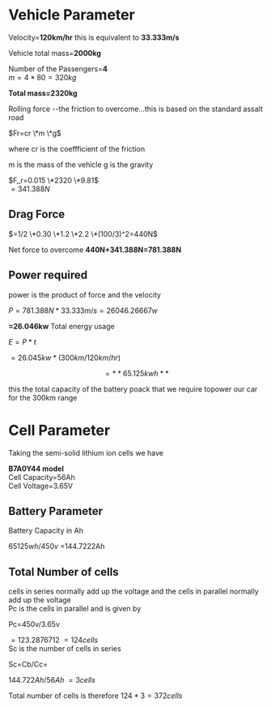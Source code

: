 # Vehicle Parameter

  Velocity=**120km/hr**
  this is equivalent to **33.333m/s**
  
  Vehicle total mass=**2000kg**

Number of the Passengers=**4**  
 $m=4*80=320kg$

**Total mass=2320kg**

Rolling force --the friction to overcome...this is based on the standard assalt road  


$Fr=cr \*m \*g$


where cr is the coeffficient of the friction

m is the mass of the vehicle
g is the gravity 


$F_r=0.015 \*2320 \*9.81$  
 $=341.388N$


## Drag Force 
 
$=1/2 \*0.30 \*1.2 \*2.2 \*(100/3)^2=440N$


Net force to overcome
**440N+341.388N=781.388N**

## Power required
power is the product of force and the velocity 


$P=781.388N*33.333m/s=26046.26667w$


**=26.046kw**
Total energy usage


$E=P*t$

$=26.045kw*(300km/120km/hr)$

$$=**65.125kwh**$$


this the total capacity of the battery poack that we require topower our car for the 300km range

# Cell Parameter

Taking the semi-solid lithium ion cells we have

**B7A0Y44 model**  
Cell Capacity=56Ah  
Cell Voltage=3.65V  

## Battery Parameter 
Battery Capacity in Ah  


  $65125wh/450v$
  =144.7222Ah

## Total Number of cells
cells in series normally add up the voltage and the cells in parallel normally add up the voltage  
Pc is the cells in parallel and is given by    


Pc=450v/3.65v  


$=123.2876712~=124cells$   
Sc is the number of cells in series  


Sc=Cb/Cc=

$144.722Ah/56Ah~=3 cells$  


Total number of cells is therefore
$124*3=372cells$   


